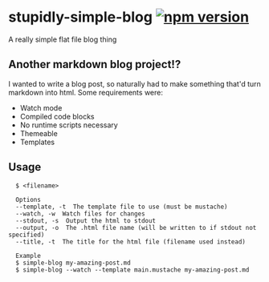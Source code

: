# stupidly-simple-blog [![npm version](https://badge.fury.io/js/stupidly-simple-blog.svg)](https://badge.fury.io/js/stupidly-simple-blog)

A really simple flat file blog thing

## Another markdown blog project!?
I wanted to write a blog post, so naturally had to make something that'd turn markdown into html. Some requirements were:

* Watch mode
* Compiled code blocks
* No runtime scripts necessary
* Themeable
* Templates

## Usage
```
  $ <filename>

  Options
  --template, -t  The template file to use (must be mustache)
  --watch, -w  Watch files for changes
  --stdout, -s  Output the html to stdout
  --output, -o  The .html file name (will be written to if stdout not specified)
  --title, -t  The title for the html file (filename used instead)

  Example
  $ simple-blog my-amazing-post.md
  $ simple-blog --watch --template main.mustache my-amazing-post.md
```
